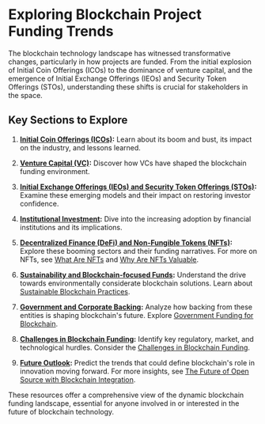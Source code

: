 # Exploring Blockchain Project Funding Trends

The blockchain technology landscape has witnessed transformative changes, particularly in how projects are funded. From the initial explosion of Initial Coin Offerings (ICOs) to the dominance of venture capital, and the emergence of Initial Exchange Offerings (IEOs) and Security Token Offerings (STOs), understanding these shifts is crucial for stakeholders in the space.

## Key Sections to Explore

1. **[Initial Coin Offerings (ICOs)](https://www.investopedia.com/terms/i/initial-coin-offering-ico.asp):** Learn about its boom and bust, its impact on the industry, and lessons learned.

2. **[Venture Capital (VC)](https://www.forbes.com/advisor/investing/venture-capital/):** Discover how VCs have shaped the blockchain funding environment.

3. **[Initial Exchange Offerings (IEOs) and Security Token Offerings (STOs)](https://www.coindesk.com/markets/2020/02/18/token-issuance-the-top-5-ieos-and-stos-in-the-crypto-space/):** Examine these emerging models and their impact on restoring investor confidence.

4. **[Institutional Investment](https://www.blockchain-investment.com/articles/institutional-investment-in-blockchain-technology):** Dive into the increasing adoption by financial institutions and its implications.

5. **[Decentralized Finance (DeFi) and Non-Fungible Tokens (NFTs)](https://www.coindesk.com/decentralized-finance-nfts-impact):** Explore these booming sectors and their funding narratives. For more on NFTs, see [What Are NFTs](https://www.license-token.com/wiki/what-are-nf-ts) and [Why Are NFTs Valuable](https://www.license-token.com/wiki/why-are-nf-ts-valuable).

6. **[Sustainability and Blockchain-focused Funds](https://www.nasdaq.com/articles/green-cryptocurrency%3A-the-future-of-money):** Understand the drive towards environmentally considerate blockchain solutions. Learn about [Sustainable Blockchain Practices](https://www.license-token.com/wiki/sustainable-blockchain-practices).

7. **[Government and Corporate Backing](https://www.weforum.org/agenda/2021/09/the-role-of-government-in-the-blockchain-ecosystem/):** Analyze how backing from these entities is shaping blockchain's future. Explore [Government Funding for Blockchain](https://www.license-token.com/wiki/government-funding-for-blockchain).

8. **[Challenges in Blockchain Funding](https://www.blockchain-council.org/blockchain/how-to-overcome-the-top-5-challenges-in-blockchain/):** Identify key regulatory, market, and technological hurdles. Consider the [Challenges in Blockchain Funding](https://www.license-token.com/wiki/blockchain-project-funding-challenges).

9. **[Future Outlook](https://www.forbes.com/sites/forbestechcouncil/2022/01/19/how-companies-can-position-themselves-for-a-blockchain-powered-future/):** Predict the trends that could define blockchain's role in innovation moving forward. For more insights, see [The Future of Open Source with Blockchain Integration](https://www.license-token.com/wiki/the-future-of-open-source-with-blockchain-integration).

These resources offer a comprehensive view of the dynamic blockchain funding landscape, essential for anyone involved in or interested in the future of blockchain technology.